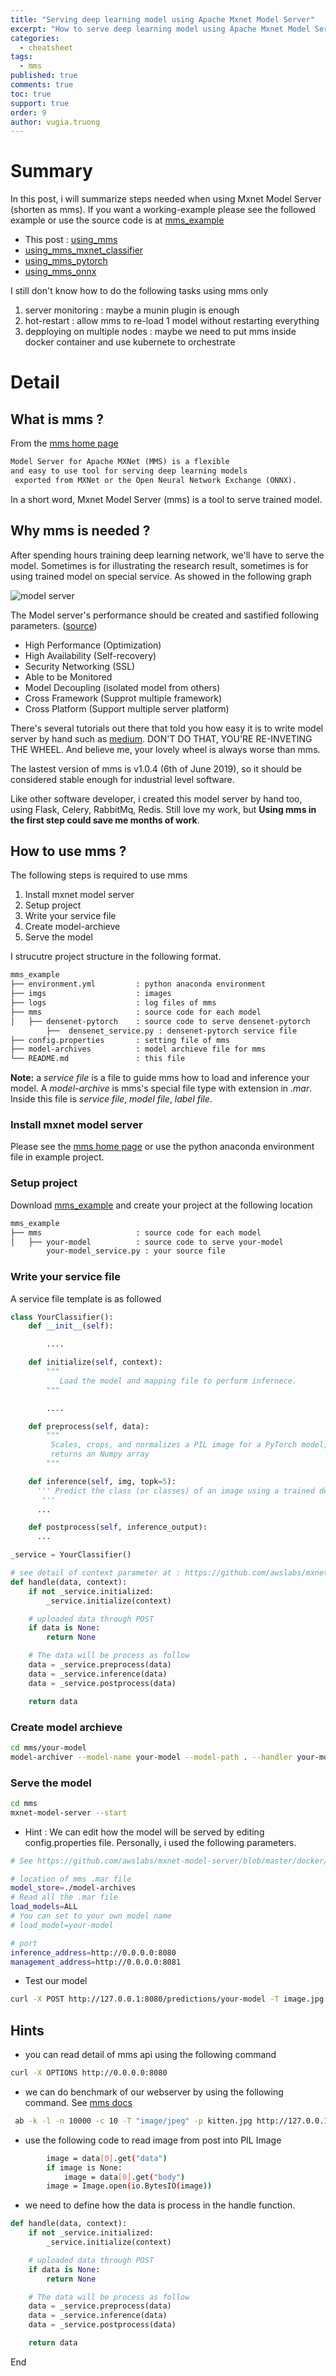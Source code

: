 ```yaml
---
title: "Serving deep learning model using Apache Mxnet Model Server"
excerpt: "How to serve deep learning model using Apache Mxnet Model Server (mms)."
categories:
  - cheatsheet
tags:
  - mms
published: true
comments: true
toc: true
support: true
order: 9
author: vugia.truong
---
```


# Summary

In this post, i will summarize steps needed when using Mxnet Model Server (shorten as mms). If you want a working-example please see the followed example or use the source code is at [mms_example](https://github.com/gachiemchiep/mms_example)

* This post : [using_mms](/tutorial/using_mms)
* [using_mms_mxnet_classifier](/tutorial/using_mms_mxnet_classifier)
* [using_mms_pytorch](/tutorial/using_mms_pytorch)
* [using_mms_onnx](/tutorial/using_mms_oonx)

I still don't know how to do the following tasks using mms only

1. server monitoring : maybe a munin plugin is enough
2. hot-restart : allow mms to re-load 1 model without restarting everything
3. depploying on multiple nodes : maybe we need to put mms inside docker container and use kubernete to orchestrate

# Detail

## What is mms ?

From the [mms home page](https://github.com/awslabs/mxnet-model-server)

```txt
Model Server for Apache MXNet (MMS) is a flexible 
and easy to use tool for serving deep learning models
 exported from MXNet or the Open Neural Network Exchange (ONNX).
```

In a short word, Mxnet Model Server (mms) is a tool to serve trained model.

## Why mms is needed ?

After spending hours training deep learning network, we'll have to serve the model. 
Sometimes is for illustrating the research result, sometimes is for using trained model on special service. As showed in the following graph

![model server](/assets/images/2019/mms_1.png)

The Model server's performance should be created and sastified following parameters. ([source](https://www.slideshare.net/AmazonWebServices/model-serving-for-deep-learning-with-mxnet-model-server))

* High Performance (Optimization)
* High Availability (Self-recovery)
* Security Networking (SSL)
* Able to be Monitored
* Model Decoupling (isolated model from others)
* Cross Framework (Supprot multiple framework)
* Cross Platform (Support multiple server platform)

There's several tutorials out there that told you how easy it is to write model server by hand such as [medium](https://medium.com/datadriveninvestor/deploy-your-pytorch-model-to-production-f69460192217). DON'T DO THAT, YOU'RE RE-INVETING THE WHEEL. And believe me, your lovely wheel is always worse than mms.

The lastest version of mms is v1.0.4 (6th of June 2019), so it should be considered stable enough for industrial level software.

Like other software developer, i created this model server by hand too, using Flask, Celery, RabbitMq, Redis. Still love my work, but **Using mms in the first step could save me months of work**.

## How to use mms ?

The following steps is required to use mms

1. Install mxnet model server
2. Setup project
3. Write your service file
4. Create model-archieve
5. Serve the model

I strucutre project structure in the following format.

```bash
mms_example
├── environment.yml         : python anaconda environment
├── imgs                    : images
├── logs                    : log files of mms
├── mms                     : source code for each model
│   ├── densenet-pytorch    : source code to serve densenet-pytorch
        ├──  densenet_service.py : densenet-pytorch service file 
├── config.properties       : setting file of mms
├── model-archives          : model archieve file for mms
└── README.md               : this file
```

**Note:** a *service file* is a file to guide mms how to load and inference your model. A *model-archive* is mms's special file type with extension in *.mar*. Inside this file is *service file*, *model file*, *label file*.

### Install mxnet model server

Please see the [mms home page](https://github.com/awslabs/mxnet-model-server) or use the python anaconda environment file in example project.

### Setup project

Download [mms_example](https://github.com/gachiemchiep/mms_example) and create your project at the following location

```bash
mms_example
├── mms                     : source code for each model
│   ├── your-model          : source code to serve your-model
        your-model_service.py : your source file
```

### Write your service file

A service file template is as followed

```python
class YourClassifier():
    def __init__(self):

        ....

    def initialize(self, context):
        """
           Load the model and mapping file to perform infernece.
        """

        ....

    def preprocess(self, data):
        """
         Scales, crops, and normalizes a PIL image for a PyTorch model,
         returns an Numpy array
        """

    def inference(self, img, topk=5):
      ''' Predict the class (or classes) of an image using a trained deep learning model.
       '''
      ...

    def postprocess(self, inference_output):
      ...

_service = YourClassifier()

# see detail of context parameter at : https://github.com/awslabs/mxnet-model-server/blob/2d400f9c83638b794b6fa3de625712a0868baf59/mms/context.py
def handle(data, context):
    if not _service.initialized:
        _service.initialize(context)

    # uploaded data through POST 
    if data is None:
        return None

    # The data will be process as follow
    data = _service.preprocess(data)
    data = _service.inference(data)
    data = _service.postprocess(data)

    return data

```

### Create model archieve

```bash
cd mms/your-model 
model-archiver --model-name your-model --model-path . --handler your-model_service:handle --export-path ../../model-archives
```

### Serve the model

```bash
cd mms
mxnet-model-server --start
```

* Hint : We can edit how the model will be served by editing config.properties file. Personally, i used the following parameters. 

```bash
# See https://github.com/awslabs/mxnet-model-server/blob/master/docker/advanced_settings.md

# location of mms .mar file
model_store=./model-archives
# Read all the .mar file
load_models=ALL
# You can set to your own model name
# load_model=your-model

# port
inference_address=http://0.0.0.0:8080
management_address=http://0.0.0.0:8081
```

* Test our model

```bash
curl -X POST http://127.0.0.1:8080/predictions/your-model -T image.jpg
```

## Hints

* you can read detail of mms api using the following command

```bash
curl -X OPTIONS http://0.0.0.0:8080
```

* we can do benchmark of our webserver by using the following command. See [mms docs](https://github.com/awslabs/mxnet-model-server/blob/master/docs/batch_inference_with_mms.md) 

```bash
 ab -k -l -n 10000 -c 10 -T "image/jpeg" -p kitten.jpg http://127.0.0.1:8080/predictions/mxnet_resnet50 

```

* use the following code to read image from post into PIL Image

```bash
        image = data[0].get("data")
        if image is None:
            image = data[0].get("body")
        image = Image.open(io.BytesIO(image))
```

* we need to define how the data is process in the handle function.  


```python
def handle(data, context):
    if not _service.initialized:
        _service.initialize(context)

    # uploaded data through POST 
    if data is None:
        return None

    # The data will be process as follow
    data = _service.preprocess(data)
    data = _service.inference(data)
    data = _service.postprocess(data)

    return data
```

End
